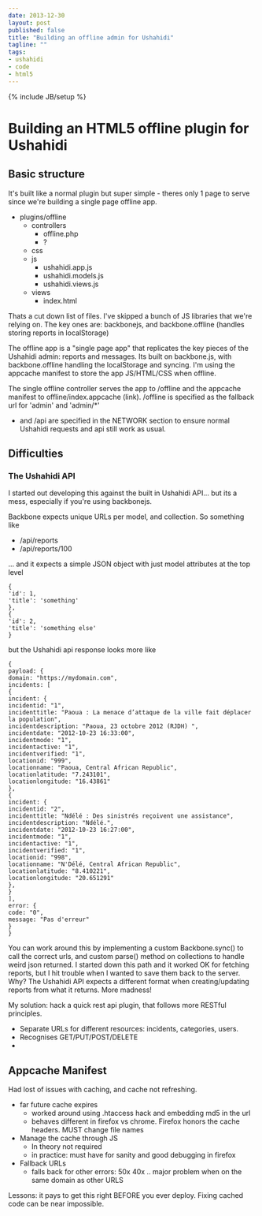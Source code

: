 ```yaml
---
date: 2013-12-30
layout: post
published: false
title: "Building an offline admin for Ushahidi"
tagline: "" 
tags: 
- ushahidi
- code
- html5
---
```

{% include JB/setup %}

# Building an HTML5 offline plugin for Ushahidi

## Basic structure

It's built like a normal plugin but super simple - theres only 1 page to serve since we're building a single page offline app.

* plugins/offline
  * controllers
    * offline.php
    * ?
  * css
  * js
    * ushahidi.app.js
    * ushahidi.models.js
    * ushahidi.views.js
  * views
    * index.html

Thats a cut down list of files. I've skipped a bunch of JS libraries that we're relying on. The key ones are: backbonejs, and backbone.offline (handles storing reports in localStorage)

The offline app is a "single page app" that replicates the key pieces of the Ushahidi admin: reports and messages. Its built on backbone.js, with backbone.offline handling the localStorage and syncing. I'm using the appcache manifest to store the app JS/HTML/CSS when offline.

The single offline controller serves the app to /offline and the appcache manifest to offline/index.appcache (link).
/offline is specified as the fallback url for 'admin' and 'admin/*'
* and /api are specified in the  NETWORK section to ensure normal Ushahidi requests and api still work as usual.


## Difficulties

### The Ushahidi API

I started out developing this against the built in Ushahidi API... but its a mess, especially if you're using backbonejs.

Backbone expects unique URLs per model, and collection. So something like

* /api/reports
* /api/reports/100

... and it expects a simple JSON object with just model attributes at the top level

```
{
'id': 1,
'title': 'something'
},
{
'id': 2,
'title': 'something else'
}
```

but the Ushahidi api response looks more like

```
{
payload: {
domain: "https://mydomain.com",
incidents: [
{
incident: {
incidentid: "1",
incidenttitle: "Paoua : La menace d’attaque de la ville fait déplacer la population",
incidentdescription: "Paoua, 23 octobre 2012 (RJDH) ",
incidentdate: "2012-10-23 16:33:00",
incidentmode: "1",
incidentactive: "1",
incidentverified: "1",
locationid: "999",
locationname: "Paoua, Central African Republic",
locationlatitude: "7.243101",
locationlongitude: "16.43861"
},
{
incident: {
incidentid: "2",
incidenttitle: "Ndélé : Des sinistrés reçoivent une assistance",
incidentdescription: "Ndélé.",
incidentdate: "2012-10-23 16:27:00",
incidentmode: "1",
incidentactive: "1",
incidentverified: "1",
locationid: "998",
locationname: "N'Délé, Central African Republic",
locationlatitude: "8.410221",
locationlongitude: "20.651291"
},
}
],
error: {
code: "0",
message: "Pas d'erreur"
}
}
```

You can work around this by implementing a custom Backbone.sync() to call the correct urls, and custom parse() method on collections to handle weird json returned.
I started down this path and it worked OK for fetching reports, but I hit trouble when I wanted to save them back to the server. Why? The Ushahidi API expects a different format when creating/updating reports from what it returns. More madness!

My solution: hack a quick rest api plugin, that follows more RESTful principles.

* Separate URLs for different resources: incidents, categories, users.
* Recognises GET/PUT/POST/DELETE
* 

## Appcache Manifest

Had lost of issues with caching, and cache not refreshing.

* far future cache expires
  * worked around using .htaccess hack and embedding md5 in the url
  * behaves different in firefox vs chrome. Firefox honors the cache headers. MUST change file names
* Manage the cache through JS
  * In theory not required
  * in practice: must have for sanity and good debugging in firefox
* Fallback URLs
  * falls back for other errors: 50x 40x .. major problem when on the same domain as other URLS


Lessons: it pays to get this right BEFORE you ever deploy. Fixing cached code can be near impossible.

